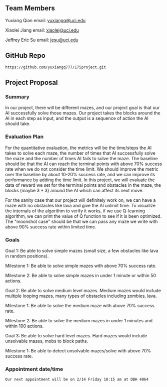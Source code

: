## Team Members
Yuxiang Qian email: yuxiangq@uci.edu

Xiaolei Jiang email: xiaolej@uci.edu

Jeffrey Eric Su email: jesu@uci.edu

## GitHub Repo
```
https://github.com/yuxiangq777/175project.git
```

## Project Proposal

### Summary

In our project, there will be different mazes, and our project goal is that our AI successfully solve those mazes. Our project takes the blocks around the AI in each step as input, and the output is a sequence of action the AI should take.

### Evaluation Plan

  For the quantitative evaluation, the metrics will be the time/steps the AI takes to solve each maze, the number of times that AI successfully solve the maze and the number of times AI fails to solve the maze. The baseline should be that the AI can reach the terminal points with above 70% success rate when we do not consider the time limit. We should improve the metric over the baseline by about 10-20% success rate, and we can improve its performance by adding the time limit. In this project, we will evaluate the data of reward we set for the terminal points and obstacles in the maze, the blocks (maybe 3 * 3) around the AI which can affect its next move.
  
  For the sanity case that our project will definitely work on, we can have a maze with no obstacles like lava and give the AI unlimit time. To visualize the internals of the algorithm to verify it works, if we use Q-learning algorithm, we can print the value of Q function to see if it is been optimized. The "moonshot case" should be that we can pass any maze we write with above 90% success rate within limited time.

### Goals

Goal 1: Be able to solve simple mazes (small size, a few obstacles like lava in random positions).

Milestone 1: Be able to solve simple mazes with above 70% success rate.

Milestone 2: Be able to solve simple mazes in under 1 minute or within 50 actions.

Goal 2: Be able to solve medium level mazes. Medium mazes would include multiple looping mazes, many types of obstacles including zombies, lava.

Milestone 1: Be able to solve the medium maze with above 70% success rate.

Milestone 2: Be able to solve the medium mazes in under 1 minutes and within 100 actions.

Goal 3: Be able to solve hard level mazes. Hard mazes would include unsolvable mazes, mobs to block paths.

Milestone 1: Be able to detect unsolvable mazes/solve with above 70% success rate.


### Appointment date/time

```content
Our next appointment will be on 2/14 Friday 10:15 am at DBH 4064
```
